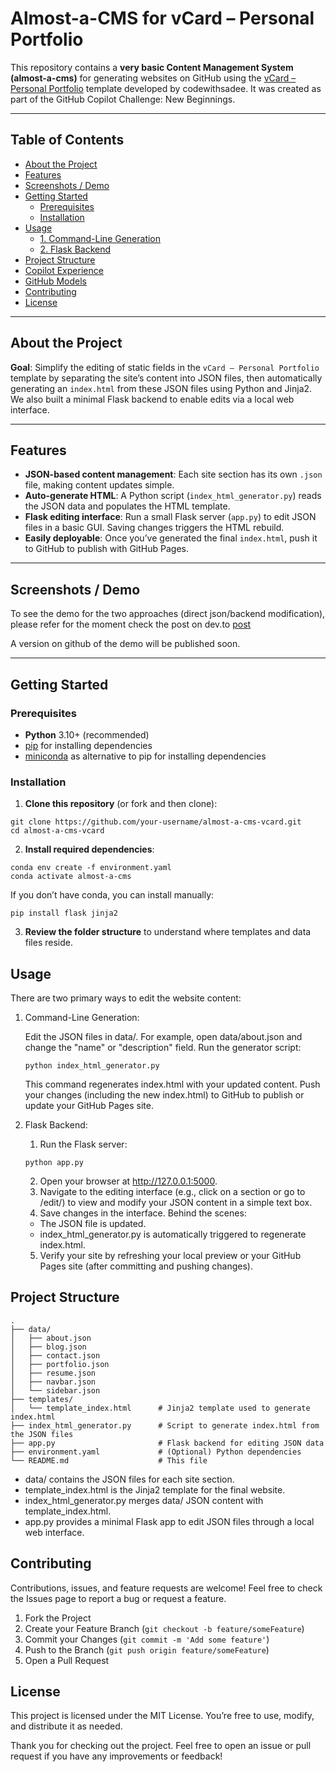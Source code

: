 # Almost-a-CMS for vCard – Personal Portfolio

This repository contains a **very basic Content Management System (almost-a-cms)** for generating websites on GitHub using the [vCard – Personal Portfolio](https://github.com/codewithsadee/vcard-personal-portfolio) template developed by codewithsadee. It was created as part of the GitHub Copilot Challenge: New Beginnings.

---

## Table of Contents

- [About the Project](#about-the-project)
- [Features](#features)
- [Screenshots / Demo](#screenshots--demo)
- [Getting Started](#getting-started)
  - [Prerequisites](#prerequisites)
  - [Installation](#installation)
- [Usage](#usage)
  - [1. Command-Line Generation](#1-command-line-generation)
  - [2. Flask Backend](#2-flask-backend)
- [Project Structure](#project-structure)
- [Copilot Experience](#copilot-experience)
- [GitHub Models](#github-models)
- [Contributing](#contributing)
- [License](#license)

---

## About the Project

**Goal**: Simplify the editing of static fields in the `vCard – Personal Portfolio` template by separating the site’s content into JSON files, then automatically generating an `index.html` from these JSON files using Python and Jinja2. We also built a minimal Flask backend to enable edits via a local web interface.

---

## Features

- **JSON-based content management**: Each site section has its own `.json` file, making content updates simple.
- **Auto-generate HTML**: A Python script (`index_html_generator.py`) reads the JSON data and populates the HTML template.
- **Flask editing interface**: Run a small Flask server (`app.py`) to edit JSON files in a basic GUI. Saving changes triggers the HTML rebuild.
- **Easily deployable**: Once you’ve generated the final `index.html`, push it to GitHub to publish with GitHub Pages.

---

## Screenshots / Demo

To see the demo for the two approaches (direct json/backend modification), please refer for the moment check the post on dev.to [post](https://dev.to/fedro_ita/building-a-mini-cms-for-vcard-personal-portfolio-with-github-copilot-768)

A version on github of the demo will be published soon.

---

## Getting Started

### Prerequisites

- **Python** 3.10+ (recommended)
- [pip](https://pip.pypa.io/en/stable/installation/) for installing dependencies
- [miniconda](https://docs.anaconda.com/miniconda/install/) as alternative to pip for installing dependencies

### Installation

1. **Clone this repository** (or fork and then clone):
```
git clone https://github.com/your-username/almost-a-cms-vcard.git
cd almost-a-cms-vcard
```

2. **Install required dependencies**:
```
conda env create -f environment.yaml
conda activate almost-a-cms
```
If you don’t have conda, you can install manually:
```
pip install flask jinja2
```

3. **Review the folder structure** to understand where templates and data files reside.

## Usage

There are two primary ways to edit the website content:

1. Command-Line Generation:

    Edit the JSON files in data/. For example, open data/about.json and change the "name" or "description" field.
    Run the generator script:
    ```
    python index_html_generator.py
    ```
    This command regenerates index.html with your updated content.
    Push your changes (including the new index.html) to GitHub to publish or update your GitHub Pages site.

2. Flask Backend:

    1. Run the Flask server:
    ```
    python app.py
    ```
    2. Open your browser at http://127.0.0.1:5000.
    3. Navigate to the editing interface (e.g., click on a section or go to /edit/<filename>) to view and modify your JSON content in a simple text box.
    4. Save changes in the interface. Behind the scenes:
    - The JSON file is updated.
    - index_html_generator.py is automatically triggered to regenerate index.html.
    5. Verify your site by refreshing your local preview or your GitHub Pages site (after committing and pushing changes).

## Project Structure
```
.
├── data/
│   ├── about.json
│   ├── blog.json
│   ├── contact.json
│   ├── portfolio.json
│   ├── resume.json
│   ├── navbar.json
│   └── sidebar.json
├── templates/
│   └── template_index.html      # Jinja2 template used to generate index.html
├── index_html_generator.py      # Script to generate index.html from the JSON files
├── app.py                       # Flask backend for editing JSON data
├── environment.yaml             # (Optional) Python dependencies
└── README.md                    # This file
```
- data/ contains the JSON files for each site section.
- template_index.html is the Jinja2 template for the final website.
- index_html_generator.py merges data/ JSON content with template_index.html.
- app.py provides a minimal Flask app to edit JSON files through a local web interface.

## Contributing

Contributions, issues, and feature requests are welcome! Feel free to check the Issues page to report a bug or request a feature.

1. Fork the Project
2. Create your Feature Branch (`git checkout -b feature/someFeature`)
3. Commit your Changes (`git commit -m 'Add some feature'`)
4. Push to the Branch (`git push origin feature/someFeature`)
5. Open a Pull Request

## License

This project is licensed under the MIT License. You’re free to use, modify, and distribute it as needed.

Thank you for checking out the project. Feel free to open an issue or pull request if you have any improvements or feedback!